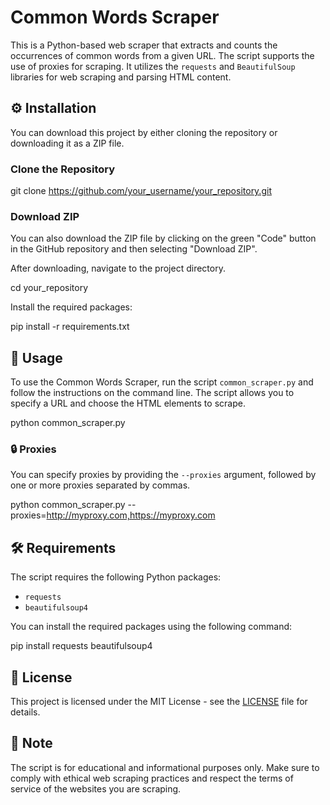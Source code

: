 # Common Words Scraper

This is a Python-based web scraper that extracts and counts the occurrences of common words from a given URL. The script supports the use of proxies for scraping. It utilizes the `requests` and `BeautifulSoup` libraries for web scraping and parsing HTML content.

## ⚙️ Installation

You can download this project by either cloning the repository or downloading it as a ZIP file.

### Clone the Repository

git clone https://github.com/your_username/your_repository.git

### Download ZIP

You can also download the ZIP file by clicking on the green "Code" button in the GitHub repository and then selecting "Download ZIP".

After downloading, navigate to the project directory.

cd your_repository

Install the required packages:

pip install -r requirements.txt

## 🚀 Usage

To use the Common Words Scraper, run the script `common_scraper.py` and follow the instructions on the command line. The script allows you to specify a URL and choose the HTML elements to scrape.

python common_scraper.py

### 🔒 Proxies

You can specify proxies by providing the `--proxies` argument, followed by one or more proxies separated by commas.

python common_scraper.py --proxies=http://myproxy.com,https://myproxy.com

## 🛠️ Requirements

The script requires the following Python packages:

- `requests`
- `beautifulsoup4`

You can install the required packages using the following command:

pip install requests beautifulsoup4

## 📝 License

This project is licensed under the MIT License - see the [LICENSE](LICENSE) file for details.

## 📌 Note

The script is for educational and informational purposes only. Make sure to comply with ethical web scraping practices and respect the terms of service of the websites you are scraping.
